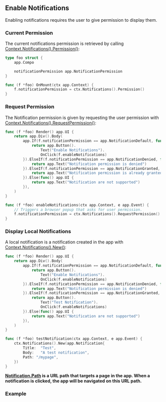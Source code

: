 <!-- wiki:ignore -->

## Enable Notifications

Enabling notifications requires the user to give permission to display them.

### Current Permission

The current notifications permission is retrieved by calling [Context.Notifications().Permission()](/reference#NotificationService.Permission):

```go
type foo struct {
	app.Compo

	notificationPermission app.NotificationPermission
}

func (f *foo) OnMount(ctx app.Context) {
	f.notificationPermission = ctx.Notifications().Permission()
}
```

### Request Permission

The Notification permission is given by requesting the user permission with [Context.Notifications().RequestPermission()](/reference#NotificationService.RequestPermission):

```go
func (f *foo) Render() app.UI {
	return app.Div().Body(
		app.If(f.notificationPermission == app.NotificationDefault, func() app.UI {
			return app.Button().
				Text("Enable Notifications").
				OnClick(f.enableNotifications)
		}).ElseIf(f.notificationPermission == app.NotificationDenied, func() app.UI {
			return app.Text("Notification permission is denied")
		}).ElseIf(f.notificationPermission == app.NotificationGranted, func() app.UI {
			return app.Text("Notification permission is already granted")
		}).Else(func() app.UI {
			return app.Text("Notification are not supported")
		}),
	)
}

func (f *foo) enableNotifications(ctx app.Context, e app.Event) {
	// Triggers a browser popup that asks for user permission.
	f.notificationPermission = ctx.Notifications().RequestPermission()
}
```

### Display Local Notifications

A local notification is a notification created in the app with [Context.Notifications().New()](/reference#NotificationService.New):

```go
func (f *foo) Render() app.UI {
	return app.Div().Body(
		app.If(f.notificationPermission == app.NotificationDefault, func() app.UI {
			return app.Button().
				Text("Enable Notifications").
				OnClick(f.enableNotifications)
		}).ElseIf(f.notificationPermission == app.NotificationDenied, func() app.UI {
			return app.Text("Notification permission is denied")
		}).ElseIf(f.notificationPermission == app.NotificationGranted, func() app.UI {
			return app.Button().
				Text("Test Notification").
				OnClick(f.enableNotifications)
		}).Else(func() app.UI {
			return app.Text("Notification are not supported")
		}),
	)
}

func (f *foo) testNotification(ctx app.Context, e app.Event) {
	ctx.Notifications().New(app.Notification{
		Title:  "Test",
		Body:   "A test notification",
		Path: "/mypage",
	})
}
```

**[Notification.Path](/reference#Notification) is a URL path that targets a page in the app. When a notification is clicked, the app will be navigated on this URL path.**

### Example
